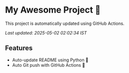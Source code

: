 # My Awesome Project 🚀

This project is automatically updated using GitHub Actions.

_Last updated: 2025-05-02 02:02:34 IST_

## Features
- Auto-update README using Python 🐍
- Auto Git push with GitHub Actions 🤖
